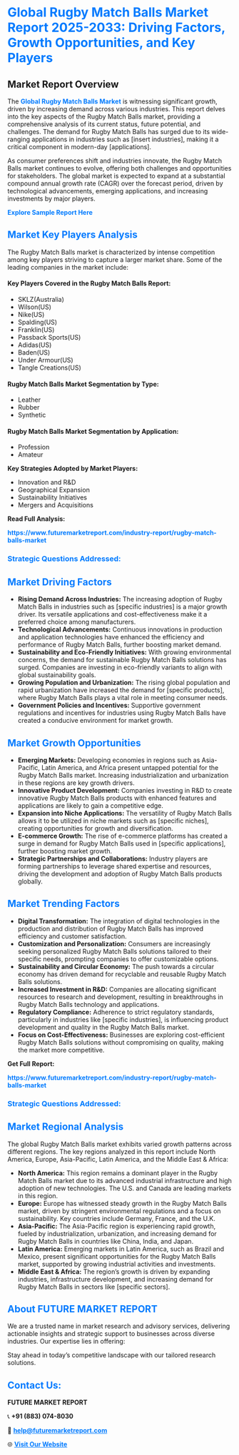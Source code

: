 <h1 style="color: #007BFF;">Global Rugby Match Balls Market Report 2025-2033: Driving Factors, Growth Opportunities, and Key Players</h1>

<section id="overview">
<h2>Market Report Overview</h2>
<p>The <a href="https://www.futuremarketreport.com/industry-report/rugby-match-balls-market" style="color: #007BFF; text-decoration: none;"><strong>Global Rugby Match Balls Market</strong></a> is witnessing significant growth, driven by increasing demand across various industries. This report delves into the key aspects of the Rugby Match Balls market, providing a comprehensive analysis of its current status, future potential, and challenges. The demand for Rugby Match Balls has surged due to its wide-ranging applications in industries such as [insert industries], making it a critical component in modern-day [applications].</p>
<p>As consumer preferences shift and industries innovate, the Rugby Match Balls market continues to evolve, offering both challenges and opportunities for stakeholders. The global market is expected to expand at a substantial compound annual growth rate (CAGR) over the forecast period, driven by technological advancements, emerging applications, and increasing investments by major players.</p>
</section>

<section id="overview">
<p><a href="https://www.futuremarketreport.com/request-sample/reportId=103108" style="color: #007BFF; text-decoration: none;"><strong>Explore Sample Report Here</strong></a></p>
</section>

<section id="key-players">
<h2 style="color: #007BFF;">Market Key Players Analysis</h2>
<p>The Rugby Match Balls market is characterized by intense competition among key players striving to capture a larger market share. Some of the leading companies in the market include:</p>
<h4>Key Players Covered in the Rugby Match Balls Report:</h4>
<ul><li>SKLZ(Australia)</li><li>Wilson(US)</li><li>Nike(US)</li><li>Spalding(US)</li><li>Franklin(US)</li><li>Passback Sports(US)</li><li>Adidas(US)</li><li>Baden(US)</li><li>Under Armour(US)</li><li>Tangle Creations(US)</li></ul>
<h4>Rugby Match Balls Market Segmentation by Type:</h4>
<ul><li>Leather</li><li>Rubber</li><li>Synthetic</li></ul>

<h4>Rugby Match Balls Market Segmentation by Application:</h4>
<ul><li>Profession</li><li>Amateur</li></ul>
<p><strong>Key Strategies Adopted by Market Players:</strong></p>
<ul>
<li>Innovation and R&D</li>
<li>Geographical Expansion</li>
<li>Sustainability Initiatives</li>
<li>Mergers and Acquisitions</li>
</ul>
</section>

<section>
<p><strong>Read Full Analysis: </strong></p><a href="https://www.futuremarketreport.com/industry-report/rugby-match-balls-market" style="color: #007BFF; text-decoration: none;"><strong>https://www.futuremarketreport.com/industry-report/rugby-match-balls-market</strong></a>
<h3 style="color: #007BFF;">Strategic Questions Addressed:</h3>
</section>

<section id="driving-factors">
<h2 style="color: #007BFF;">Market Driving Factors</h2>
<ul>
<li><strong>Rising Demand Across Industries:</strong> The increasing adoption of Rugby Match Balls in industries such as [specific industries] is a major growth driver. Its versatile applications and cost-effectiveness make it a preferred choice among manufacturers.</li>
<li><strong>Technological Advancements:</strong> Continuous innovations in production and application technologies have enhanced the efficiency and performance of Rugby Match Balls, further boosting market demand.</li>
<li><strong>Sustainability and Eco-Friendly Initiatives:</strong> With growing environmental concerns, the demand for sustainable Rugby Match Balls solutions has surged. Companies are investing in eco-friendly variants to align with global sustainability goals.</li>
<li><strong>Growing Population and Urbanization:</strong> The rising global population and rapid urbanization have increased the demand for [specific products], where Rugby Match Balls plays a vital role in meeting consumer needs.</li>
<li><strong>Government Policies and Incentives:</strong> Supportive government regulations and incentives for industries using Rugby Match Balls have created a conducive environment for market growth.</li>
</ul>
</section>

<section id="growth-opportunities">
<h2 style="color: #007BFF;">Market Growth Opportunities</h2>
<ul>
<li><strong>Emerging Markets:</strong> Developing economies in regions such as Asia-Pacific, Latin America, and Africa present untapped potential for the Rugby Match Balls market. Increasing industrialization and urbanization in these regions are key growth drivers.</li>
<li><strong>Innovative Product Development:</strong> Companies investing in R&D to create innovative Rugby Match Balls products with enhanced features and applications are likely to gain a competitive edge.</li>
<li><strong>Expansion into Niche Applications:</strong> The versatility of Rugby Match Balls allows it to be utilized in niche markets such as [specific niches], creating opportunities for growth and diversification.</li>
<li><strong>E-commerce Growth:</strong> The rise of e-commerce platforms has created a surge in demand for Rugby Match Balls used in [specific applications], further boosting market growth.</li>
<li><strong>Strategic Partnerships and Collaborations:</strong> Industry players are forming partnerships to leverage shared expertise and resources, driving the development and adoption of Rugby Match Balls products globally.</li>
</ul>
</section>

<section id="trending-factors">
<h2 style="color: #007BFF;">Market Trending Factors</h2>
<ul>
<li><strong>Digital Transformation:</strong> The integration of digital technologies in the production and distribution of Rugby Match Balls has improved efficiency and customer satisfaction.</li>
<li><strong>Customization and Personalization:</strong> Consumers are increasingly seeking personalized Rugby Match Balls solutions tailored to their specific needs, prompting companies to offer customizable options.</li>
<li><strong>Sustainability and Circular Economy:</strong> The push towards a circular economy has driven demand for recyclable and reusable Rugby Match Balls solutions.</li>
<li><strong>Increased Investment in R&D:</strong> Companies are allocating significant resources to research and development, resulting in breakthroughs in Rugby Match Balls technology and applications.</li>
<li><strong>Regulatory Compliance:</strong> Adherence to strict regulatory standards, particularly in industries like [specific industries], is influencing product development and quality in the Rugby Match Balls market.</li>
<li><strong>Focus on Cost-Effectiveness:</strong> Businesses are exploring cost-efficient Rugby Match Balls solutions without compromising on quality, making the market more competitive.</li>
</ul>
</section>

<section>
<p><strong>Get Full Report: </strong></p><a href="https://www.futuremarketreport.com/industry-report/rugby-match-balls-market" style="color: #007BFF; text-decoration: none;"><strong>https://www.futuremarketreport.com/industry-report/rugby-match-balls-market</strong></a>
<h3 style="color: #007BFF;">Strategic Questions Addressed:</h3>
</section>


<section id="regional-analysis">
<h2 style="color: #007BFF;">Market Regional Analysis</h2>
<p>The global Rugby Match Balls market exhibits varied growth patterns across different regions. The key regions analyzed in this report include North America, Europe, Asia-Pacific, Latin America, and the Middle East & Africa:</p>
<ul>
<li><strong>North America:</strong> This region remains a dominant player in the Rugby Match Balls market due to its advanced industrial infrastructure and high adoption of new technologies. The U.S. and Canada are leading markets in this region.</li>
<li><strong>Europe:</strong> Europe has witnessed steady growth in the Rugby Match Balls market, driven by stringent environmental regulations and a focus on sustainability. Key countries include Germany, France, and the U.K.</li>
<li><strong>Asia-Pacific:</strong> The Asia-Pacific region is experiencing rapid growth, fueled by industrialization, urbanization, and increasing demand for Rugby Match Balls in countries like China, India, and Japan.</li>
<li><strong>Latin America:</strong> Emerging markets in Latin America, such as Brazil and Mexico, present significant opportunities for the Rugby Match Balls market, supported by growing industrial activities and investments.</li>
<li><strong>Middle East & Africa:</strong> The region’s growth is driven by expanding industries, infrastructure development, and increasing demand for Rugby Match Balls in sectors like [specific sectors].</li>
</ul>
</section>

<footer>
<h2 style="color: #007BFF;">About FUTURE MARKET REPORT</h2>
<p>We are a trusted name in market research and advisory services, delivering actionable insights and strategic support to businesses across diverse industries. Our expertise lies in offering:</p>

<p>Stay ahead in today’s competitive landscape with our tailored research solutions.</p>

<h2 style="color: #007BFF;">Contact Us:</h2>
<p><strong>FUTURE MARKET REPORT</strong></p>
<p>📞 <strong>+91 (883) 074-8030</strong></p>
<p>📧 <strong><a href="mailto:help@futuremarketreport.com" style="color: #007BFF;">help@futuremarketreport.com</a></strong></p>
<p>🌐 <strong><a href="https://www.futuremarketreport.com/" style="color: #007BFF;">Visit Our Website</a></strong></p>
</footer>